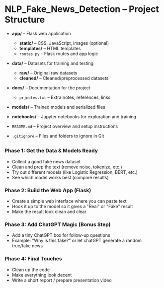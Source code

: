 # NLP_Fake_News_Detection – Project Structure

- **app/** – Flask web application  
  - **static/** – CSS, JavaScript, images (optional)  
  - **templates/** – HTML templates 
  - `routes.py` – Flask routes and app logic  

- **data/** – Datasets for training and testing  
  - **raw/** – Original raw datasets  
  - **cleaned/** – Cleaned/preprocessed datasets  

- **docs/** – Documentation for the project  
  - `prjnotes.txt` – Extra notes, references, links  

- **models/** – Trained models and serialized files  


- **notebooks/** – Jupyter notebooks for exploration and training  

- `README.md` – Project overview and setup instructions  
- `.gitignore` – Files and folders to ignore in Git  

 ##

### Phase 1: Get the Data & Models Ready
- Collect a good fake news dataset  
- Clean and prep the text (remove noise, tokenize, etc.)  
- Try out different models (like Logistic Regression, BERT, etc.)  
- See which model works best (compare results)

### Phase 2: Build the Web App (Flask)
- Create a simple web interface where you can paste text  
- Hook it up to the model so it gives a "Real" or "Fake" result  
- Make the result look clean and clear

### Phase 3: Add ChatGPT Magic (Bonus Step)
- Add a tiny ChatGPT box for follow-up questions  
- Example: "Why is this fake?" or let chatGPT generate a random true/fake news

### Phase 4: Final Touches
- Clean up the code  
- Make everything look decent  
- Write a short report / prepare presentation video
